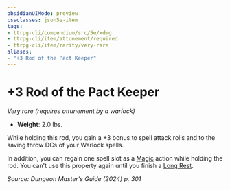 ```yaml
---
obsidianUIMode: preview
cssclasses: json5e-item
tags:
- ttrpg-cli/compendium/src/5e/xdmg
- ttrpg-cli/item/attunement/required
- ttrpg-cli/item/rarity/very-rare
aliases: 
- "+3 Rod of the Pact Keeper"
---
```

# +3 Rod of the Pact Keeper
*Very rare (requires attunement by a warlock)*  


- **Weight**: 2.0 lbs.

While holding this rod, you gain a +3 bonus to spell attack rolls and to the saving throw DCs of your Warlock spells.

In addition, you can regain one spell slot as a [Magic](Mechanics/rules/actions.md#Magic) action while holding the rod. You can't use this property again until you finish a [Long Rest](Mechanics/rules/variant-rules/long-rest-xphb.md).

*Source: Dungeon Master's Guide (2024) p. 301*